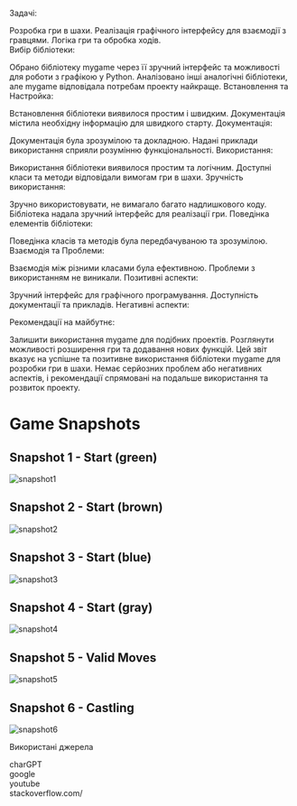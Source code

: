 Задачі:

Розробка гри в шахи.
Реалізація графічного інтерфейсу для взаємодії з гравцями.
Логіка гри та обробка ходів.
<br/>
Вибір бібліотеки:

Обрано бібліотеку mygame через її зручний інтерфейс та можливості для роботи з графікою у Python.
Аналізовано інші аналогічні бібліотеки, але mygame відповідала потребам проекту найкраще.
Встановлення та Настройка:

Встановлення бібліотеки виявилося простим і швидким.
Документація містила необхідну інформацію для швидкого старту.
Документація:

Документація була зрозумілою та докладною.
Надані приклади використання сприяли розумінню функціональності.
Використання:

Використання бібліотеки виявилося простим та логічним.
Доступні класи та методи відповідали вимогам гри в шахи.
Зручність використання:

Зручно використовувати, не вимагало багато надлишкового коду.
Бібліотека надала зручний інтерфейс для реалізації гри.
Поведінка елементів бібліотеки:

Поведінка класів та методів була передбачуваною та зрозумілою.
Взаємодія та Проблеми:

Взаємодія між різними класами була ефективною.
Проблеми з використанням не виникали.
Позитивні аспекти:

Зручний інтерфейс для графічного програмування.
Доступність документації та прикладів.
Негативні аспекти:

Рекомендації на майбутнє:

Залишити використання mygame для подібних проектів.
Розглянути можливості розширення гри та додавання нових функцій.
Цей звіт вказує на успішне та позитивне використання бібліотеки mygame для розробки гри в шахи. Немає серйозних проблем або негативних аспектів, і рекомендації спрямовані на подальше використання та розвиток проекту.

# Game Snapshots

## Snapshot 1 - Start (green)
![snapshot1](snapshots/snapshot1.png)

## Snapshot 2 - Start (brown)
![snapshot2](snapshots/snapshot2.png)

## Snapshot 3 - Start (blue)
![snapshot3](snapshots/snapshot3.png)

## Snapshot 4 - Start (gray)
![snapshot4](snapshots/snapshot4.png)

## Snapshot 5 - Valid Moves
![snapshot5](snapshots/snapshot5.png)

## Snapshot 6 - Castling
![snapshot6](snapshots/snapshot6.png)


Використані джерела

charGPT  <br/>
google <br/>
youtube <br/>
stackoverflow.com/<br/>
